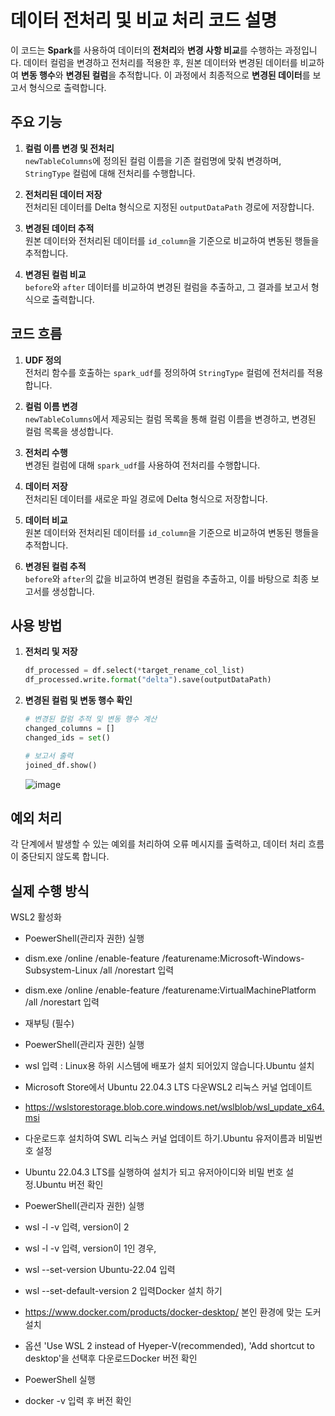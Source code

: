 # 데이터 전처리 및 비교 처리 코드 설명

이 코드는 **Spark**를 사용하여 데이터의 **전처리**와 **변경 사항 비교**를 수행하는 과정입니다. 데이터 컬럼을 변경하고 전처리를 적용한 후, 원본 데이터와 변경된 데이터를 비교하여 **변동 행수**와 **변경된 컬럼**을 추적합니다. 이 과정에서 최종적으로 **변경된 데이터**를 보고서 형식으로 출력합니다.

## 주요 기능

1. **컬럼 이름 변경 및 전처리**  
   `newTableColumns`에 정의된 컬럼 이름을 기존 컬럼명에 맞춰 변경하며, `StringType` 컬럼에 대해 전처리를 수행합니다.

2. **전처리된 데이터 저장**  
   전처리된 데이터를 Delta 형식으로 지정된 `outputDataPath` 경로에 저장합니다.

3. **변경된 데이터 추적**  
   원본 데이터와 전처리된 데이터를 `id_column`을 기준으로 비교하여 변동된 행들을 추적합니다.

4. **변경된 컬럼 비교**  
   `before`와 `after` 데이터를 비교하여 변경된 컬럼을 추출하고, 그 결과를 보고서 형식으로 출력합니다.

## 코드 흐름

1. **UDF 정의**  
   전처리 함수를 호출하는 `spark_udf`를 정의하여 `StringType` 컬럼에 전처리를 적용합니다.

2. **컬럼 이름 변경**  
   `newTableColumns`에서 제공되는 컬럼 목록을 통해 컬럼 이름을 변경하고, 변경된 컬럼 목록을 생성합니다.

3. **전처리 수행**  
   변경된 컬럼에 대해 `spark_udf`를 사용하여 전처리를 수행합니다.

4. **데이터 저장**  
   전처리된 데이터를 새로운 파일 경로에 Delta 형식으로 저장합니다.

5. **데이터 비교**  
   원본 데이터와 전처리된 데이터를 `id_column`을 기준으로 비교하여 변동된 행들을 추적합니다.

6. **변경된 컬럼 추적**  
   `before`와 `after`의 값을 비교하여 변경된 컬럼을 추출하고, 이를 바탕으로 최종 보고서를 생성합니다.

## 사용 방법

1. **전처리 및 저장**
   ```python
   df_processed = df.select(*target_rename_col_list)
   df_processed.write.format("delta").save(outputDataPath)
   ```

2. **변경된 컬럼 및 변동 행수 확인**
   ```python
   # 변경된 컬럼 추적 및 변동 행수 계산
   changed_columns = []
   changed_ids = set()

   # 보고서 출력
   joined_df.show()
   ```


      ![image](https://github.com/user-attachments/assets/0fcf5166-753d-4c37-a575-4bd40085c095)



## 예외 처리

각 단계에서 발생할 수 있는 예외를 처리하여 오류 메시지를 출력하고, 데이터 처리 흐름이 중단되지 않도록 합니다.


## 실제 수행 방식
WSL2 활성화
- PoewerShell(관리자 권한) 실행
- dism.exe /online /enable-feature /featurename:Microsoft-Windows-Subsystem-Linux /all /norestart 입력
- dism.exe /online /enable-feature /featurename:VirtualMachinePlatform /all /norestart 입력
- 재부팅 (필수)
- PoewerShell(관리자 권한) 실행
- wsl 입력 : Linux용 하위 시스템에 배포가 설치 되어있지 않습니다.Ubuntu 설치
- Microsoft Store에서 Ubuntu 22.04.3 LTS 다운WSL2 리눅스 커널 업데이트
- https://wslstorestorage.blob.core.windows.net/wslblob/wsl_update_x64.msi
- 다운로드후 설치하여 SWL 리눅스 커널 업데이트 하기.Ubuntu 유저이름과 비밀번호 설정
- Ubuntu 22.04.3 LTS를 실행하여 설치가 되고 유저아이디와 비밀 번호 설정.Ubuntu 버전 확인
- PoewerShell(관리자 권한) 실행
- wsl -l -v 입력, version이 2
- wsl -l -v 입력, version이 1인 경우,

-   wsl --set-version Ubuntu-22.04 입력
-  wsl --set-default-version 2 입력Docker 설치 하기


- https://www.docker.com/products/docker-desktop/ 본인 환경에 맞는 도커 설치
- 옵션 'Use WSL 2 instead of Hyeper-V(recommended), 'Add shortcut to desktop'을 선택후 다운로드Docker 버전 확인
- PoewerShell 실행
- docker -v 입력 후 버전 확인
